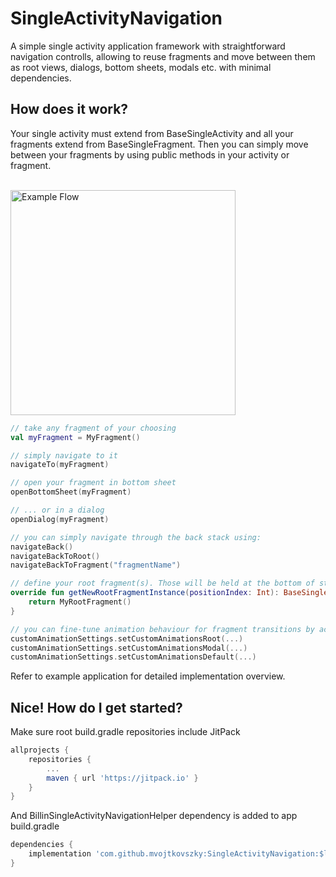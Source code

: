 # SingleActivityNavigation
A simple single activity application framework with straightforward navigation controlls, allowing
to reuse fragments and move between them as root views, dialogs, bottom sheets, modals etc. with minimal dependencies.

## How does it work?
Your single activity must extend from BaseSingleActivity and all your fragments extend from BaseSingleFragment.
Then you can simply move between your fragments by using public methods in your activity or fragment.

<br/>
<img src="example.gif" alt="Example Flow" width="360"/>
<br/>

``` kotlin
// take any fragment of your choosing
val myFragment = MyFragment()

// simply navigate to it
navigateTo(myFragment)

// open your fragment in bottom sheet
openBottomSheet(myFragment)

// ... or in a dialog
openDialog(myFragment)

// you can simply navigate through the back stack using:
navigateBack()
navigateBackToRoot()
navigateBackToFragment("fragmentName")

// define your root fragment(s). Those will be held at the bottom of stack, intended as the initial activity's fragment
override fun getNewRootFragmentInstance(positionIndex: Int): BaseSingleFragment? {
    return MyRootFragment()
}

// you can fine-tune animation behaviour for fragment transitions by accessing customAnimationSettings
customAnimationSettings.setCustomAnimationsRoot(...)
customAnimationSettings.setCustomAnimationsModal(...)
customAnimationSettings.setCustomAnimationsDefault(...)
```

Refer to example application for detailed implementation overview.


## Nice! How do I get started?
Make sure root build.gradle repositories include JitPack
``` gradle
allprojects {
    repositories {
        ...
        maven { url 'https://jitpack.io' }
    }
}
```

And BillinSingleActivityNavigationHelper dependency is added to app build.gradle
``` gradle
dependencies {
    implementation 'com.github.mvojtkovszky:SingleActivityNavigation:$latest_version'
}
```
